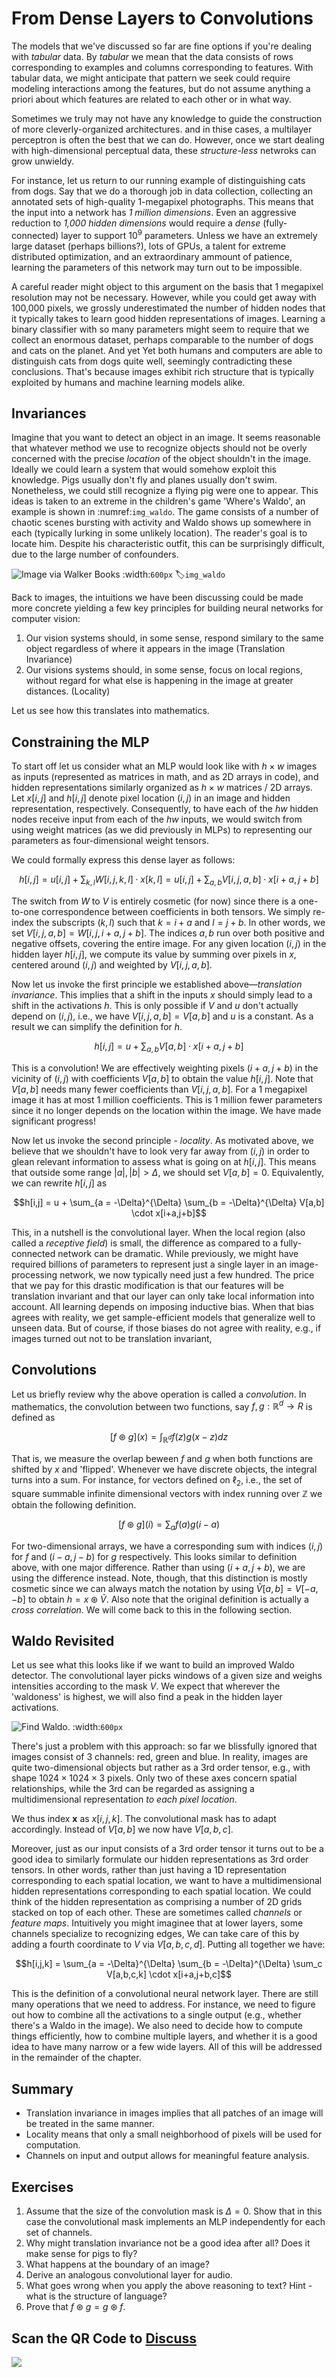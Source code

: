 # From Dense Layers to Convolutions

The models that we've discussed so far are fine options
if you're dealing with *tabular* data.
By *tabular* we mean that the data consists
of rows corresponding to examples and columns corresponding to features.
With tabular data, we might anticipate that pattern we seek
could require modeling interactions among the features,
but do not assume anything a priori about
which features are related to each other or in what way.


Sometimes we truly may not have any knowledge
to guide the construction of more cleverly-organized architectures.
and in thise cases, a multilayer perceptron is often the best that we can do.
However, once we start dealing with high-dimensional perceptual data,
these *structure-less* netwroks can grow unwieldy.


For instance, let us return to our running example
of distinguishing cats from dogs.
Say that we do a thorough job in data collection,
collecting an annotated sets of high-quality 1-megapixel photographs.
This means that the input into a network has *1 million dimensions*.
Even an aggressive reduction to *1,000 hidden dimensions*
would require a *dense* (fully-connected) layer to support $10^9$ parameters.
Unless we have an extremely large dataset (perhaps billions?),
lots of GPUs, a talent for extreme distributed optimization,
and an extraordinary ammount of patience,
learning the parameters of this network may turn out to be impossible.

A careful reader might object to this argument
on the basis that 1 megapixel resolution may not be necessary.
However, while you could get away with 100,000 pixels,
we grossly underestimated the number of hidden nodes
that it typically takes to learn good hidden representations of images.
Learning a binary classifier with so many parameters
might seem to require that we collect an enormous dataset,
perhaps comparable to the number of dogs and cats on the planet.
And yet Yet both humans and computers are able to distinguish cats from dogs quite well, seemingly contradicting these conclusions.
That's because images exhibit rich structure
that is typically exploited by humans and machine learning models alike.

## Invariances

Imagine that you want to detect an object in an image.
It seems reasonable that whatever method we use to recognize objects
should not be overly concerned with the precise *location*
of the object shouldn't in the image.
Ideally we could learn a system
that would somehow exploit this knowledge.
Pigs usually don't fly and planes usually don't swim.
Nonetheless, we could still recognize a flying pig were one to appear.
This ideas is taken to an extreme in the children's game 'Where's Waldo', an
example is shown in :numref:`img_waldo`.
The game consists of a number of chaotic scenes bursting with activity
and Waldo shows up somewhere in each
(typically lurking in some unlikely location).
The reader's goal is to locate him.
Despite his characteristic outfit, this can be surprisingly difficult,
due to the large number  of confounders.

![Image via Walker Books](../img/where-wally-walker-books.jpg)
:width:`600px`
:label:`img_waldo`


Back to images, the intuitions we have been discussing could be made more concrete yielding a few key principles for building neural networks for computer vision:

1. Our vision systems should, in some sense, respond similary to the same object regardless of where it appears in the image (Translation Invariance)
1. Our visions systems should, in some sense, focus on local regions, without regard for what else is happening in the image at greater distances. (Locality)

Let us see how this translates into mathematics.

## Constraining the MLP

<!-- In this exposition, we treat both images and hidden layers
alike as two-dimensional arrays.  -->
To start off let us consider what an MLP would look like
with $h \times w$ images as inputs
(represented as matrices in math, and as 2D arrays in code),
and hidden representations similarly organized
as $h \times w$ matrices / 2D arrays.
Let $x[i,j]$ and $h[i,j]$ denote pixel location $(i,j)$
in an image and hidden representation, respectively.
Consequently, to have each of the $hw$ hidden nodes receive input
from each of the $hw$ inputs,
we would switch from using weight matrices
(as we did previously in MLPs)
to representing our parameters
as four-dimensional weight tensors.


We could formally express this dense layer as follows:

$$h[i,j] = u[i,j] + \sum_{k,l} W[i,j,k,l] \cdot x[k,l] =  u[i,j] +
\sum_{a, b} V[i,j,a,b] \cdot x[i+a,j+b]$$

The switch from $W$ to $V$ is entirely cosmetic (for now)
since there is a one-to-one correspondence
between coefficients in both tensors.
We simply re-index the subscripts $(k,l)$
such that $k = i+a$ and $l = j+b$.
In other words, we set $V[i,j,a,b] = W[i,j,i+a, j+b]$.
The indices $a, b$ run over both positive and negative offsets,
covering the entire image.
For any given location $(i,j)$ in the hidden layer $h[i,j]$,
we compute its value by summing over pixels in $x$,
centered around $(i,j)$ and weighted by $V[i,j,a,b]$.

Now let us invoke the first principle we established above—*translation invariance*.
This implies that a shift in the inputs $x$
should simply lead to a shift in the activations $h$.
This is only possible if $V$ and $u$ don't actually depend on $(i,j)$,
i.e., we have $V[i,j,a,b] = V[a,b]$ and $u$ is a constant.
As a result we can simplify the definition for $h$.

$$h[i,j] = u + \sum_{a, b} V[a,b] \cdot x[i+a,j+b]$$

This is a convolution!
We are effectively weighting pixels $(i+a, j+b)$
in the vicinity of $(i,j)$ with coefficients $V[a,b]$
to obtain the value $h[i,j]$.
Note that $V[a,b]$ needs many fewer coefficients than $V[i,j,a,b]$. For a 1 megapixel image it has at most 1 million coefficients. This is 1 million fewer parameters since it no longer depends on the location within the image. We have made significant progress!

Now let us invoke the second principle - *locality*.
As motivated above, we believe that we shouldn't have
to look very far away from $(i,j)$
in order to glean relevant information
to assess what is going on at $h[i,j]$.
This means that outside some range $|a|, |b| > \Delta$,
we should set $V[a,b] = 0$.
Equivalently, we can rewrite $h[i,j]$ as

$$h[i,j] = u + \sum_{a = -\Delta}^{\Delta} \sum_{b = -\Delta}^{\Delta} V[a,b] \cdot x[i+a,j+b]$$

This, in a nutshell is the convolutional layer.
When the local region (also called a *receptive field*) is small,
the difference as compared to a fully-connected network can be dramatic.
While previously, we might have required billions of parameters
to represent just a single layer in an image-processing network,
we now typically need just a few hundred.
The price that we pay for this drastic modification
is that our features will be translation invariant
and that our layer can only take local information into account.
All learning depends on imposing inductive bias.
When that bias agrees with reality,
we get sample-efficient models
that generalize well to unseen data.
But of course, if those biases do not agree with reality,
e.g., if images turned out not to be translation invariant,



## Convolutions

Let us briefly review why the above operation is called a *convolution*.
In mathematics, the convolution between two functions,
say $f, g: \mathbb{R}^d \to R$ is defined as

$$[f \circledast g](x) = \int_{\mathbb{R}^d} f(z) g(x-z) dz$$

That is, we measure the overlap beween $f$ and $g$
when both functions are shifted by $x$ and 'flipped'.
Whenever we have discrete objects, the integral turns into a sum.
For instance, for vectors defined on $\ell_2$, i.e.,
the set of square summable infinite dimensional vectors
with index running over $\mathbb{Z}$ we obtain the following definition.

$$[f \circledast g](i) = \sum_a f(a) g(i-a)$$

For two-dimensional arrays, we have a corresponding sum
with indices $(i,j)$ for $f$ and $(i-a, j-b)$ for $g$ respectively.
This looks similar to definition above, with one major difference.
Rather than using $(i+a, j+b)$, we are using the difference instead.
Note, though, that this distinction is mostly cosmetic
since we can always match the notation by using $\tilde{V}[a,b] = V[-a, -b]$
to obtain $h = x \circledast \tilde{V}$.
Also note that the original definition is actually a *cross correlation*.
We will come back to this in the following section.


## Waldo Revisited

Let us see what this looks like if we want to build an improved Waldo detector. The convolutional layer picks windows of a given size
and weighs intensities according to the mask $V$.
 We expect that wherever the 'waldoness' is highest,
 we will also find a peak in the hidden layer activations.

![Find Waldo.](../img/waldo-mask.jpg)
:width:`600px`

There's just a problem with this approach:
so far we blissfully ignored that images consist
of 3 channels: red, green and blue.
In reality, images are quite two-dimensional objects
but rather as a 3rd order tensor,
e.g., with shape $1024 \times 1024 \times 3$ pixels.
Only two of these axes concern spatial relationships,
while the 3rd can be regarded as assigning
a multidimensional representation *to each pixel location*.

We thus index $\mathbf{x}$ as $x[i,j,k]$.
The convolutional mask has to adapt accordingly.
Instead of $V[a,b]$ we now have $V[a,b,c]$.

Moreover, just as our input consists of a 3rd order tensor
it turns out to be a good idea to similarly formulate
our hidden representations as 3rd order tensors.
In other words, rather than just having a 1D representation
corresponding to each spatial location,
we want to have a multidimensional hidden representations
corresponding to each spatial location.
We could think of the hidden representation as comprising a number of 2D grids stacked on top of each other.
These are sometimes called *channels* or *feature maps*.
Intuitively you might imaginee that at lower layers,
some channels specialize to recognizing edges,
We can take care of this by adding a fourth coordinate to $V$
via $V[a,b,c,d]$. Putting all together we have:

$$h[i,j,k] = \sum_{a = -\Delta}^{\Delta} \sum_{b = -\Delta}^{\Delta} \sum_c V[a,b,c,k] \cdot x[i+a,j+b,c]$$

This is the definition of a convolutional neural network layer.
There are still many operations that we need to address.
For instance, we need to figure out how to combine all the activations
to a single output (e.g., whether there's a Waldo in the image).
We also need to decide how to compute things efficiently,
how to combine multiple layers, and whether it is a good idea
to have many narrow or a few wide layers.
All of this will be addressed in the remainder of the chapter.


## Summary

* Translation invariance in images implies that all patches of an image will be treated in the same manner.
* Locality means that only a small neighborhood of pixels will be used for computation.
* Channels on input and output allows for meaningful feature analysis.

## Exercises

1. Assume that the size of the convolution mask is $\Delta = 0$. Show that in this case the convolutional mask implements an MLP independently for each set of channels.
1. Why might translation invariance not be a good idea after all? Does it make sense for pigs to fly?
1. What happens at the boundary of an image?
1. Derive an analogous convolutional layer for audio.
1. What goes wrong when you apply the above reasoning to text? Hint - what is the structure of language?
1. Prove that $f \circledast g = g \circledast f$.

## Scan the QR Code to [Discuss](https://discuss.mxnet.io/t/2348)

![](../img/qr_why-conv.svg)
